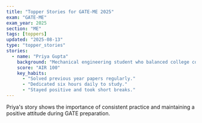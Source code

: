 ```yaml
---
title: "Topper Stories for GATE-ME 2025"
exam: "GATE-ME"
exam_year: 2025
section: "ME"
tags: [toppers]
updated: "2025-08-13"
type: "topper_stories"
stories:
  - name: "Priya Gupta"
    background: "Mechanical engineering student who balanced college coursework with GATE preparation."
    score: "AIR 100"
    key_habits:
      - "Solved previous year papers regularly."
      - "Dedicated six hours daily to study."
      - "Stayed positive and took short breaks."
---
```


Priya's story shows the importance of consistent practice and maintaining a positive attitude during GATE preparation.